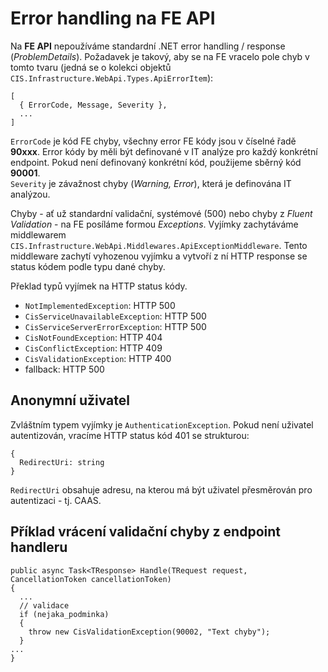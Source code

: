 ﻿# Error handling na FE API
Na **FE API** nepoužíváme standardní .NET error handling / response (*ProblemDetails*).
Požadavek je takový, aby se na FE vracelo pole chyb v tomto tvaru (jedná se o kolekci objektů `CIS.Infrastructure.WebApi.Types.ApiErrorItem`):
```
[
  { ErrorCode, Message, Severity },
  ...
]
```
`ErrorCode` je kód FE chyby, všechny error FE kódy jsou v číselné řadě **90xxx**. 
Error kódy by měli být definované v IT analýze pro každý konkrétní endpoint.
Pokud není definovaný konkrétní kód, použijeme sběrný kód **90001**.  
`Severity` je závažnost chyby (*Warning, Error*), která je definována IT analýzou.

Chyby - ať už standardní validační, systémové (500) nebo chyby z *Fluent Validation* - na FE posíláme formou *Exceptions*.
Vyjímky zachytáváme middlewarem `CIS.Infrastructure.WebApi.Middlewares.ApiExceptionMiddleware`.
Tento middleware zachytí vyhozenou vyjímku a vytvoří z ní HTTP response se status kódem podle typu dané chyby.

Překlad typů vyjímek na HTTP status kódy.
- `NotImplementedException`: HTTP 500
- `CisServiceUnavailableException`: HTTP 500
- `CisServiceServerErrorException`: HTTP 500
- `CisNotFoundException`: HTTP 404
- `CisConflictException`: HTTP 409
- `CisValidationException`: HTTP 400
- fallback: HTTP 500

## Anonymní uživatel
Zvláštním typem vyjímky je `AuthenticationException`.
Pokud není uživatel autentizován, vracíme HTTP status kód 401 se strukturou:
```
{
  RedirectUri: string
}
```
`RedirectUri` obsahuje adresu, na kterou má být uživatel přesměrován pro autentizaci - tj. CAAS.

## Příklad vrácení validační chyby z endpoint handleru
```
public async Task<TResponse> Handle(TRequest request, CancellationToken cancellationToken)
{
  ...
  // validace
  if (nejaka_podminka)
  {
    throw new CisValidationException(90002, "Text chyby");
  }
...
}
```
